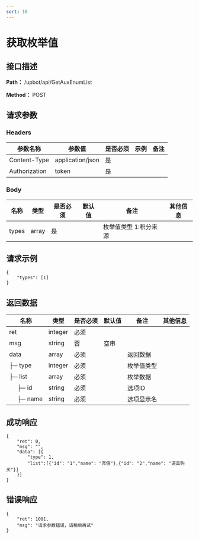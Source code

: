 ```yaml
---
sort: 18
---
```


# 获取枚举值

## 接口描述

**Path：** /upbot/api/GetAuxEnumList

**Method：** POST


## 请求参数

### Headers

| 参数名称          | 参数值              | 是否必须 | 示例 | 备注 |
|---------------|------------------|------|----|----|
| Content-Type  | application/json | 是    |    |    |
| Authorization | token            | 是    |    |    |    |

### Body

| 名称                   |      类型      | 是否必须 | 默认值 | 备注                                           | 其他信息                                                 |
|------------------------|---------------|----------|-------|------------------------------------------------|---------------------------------------------------------|
| types              |     array    |    是  |       |  枚举值类型  1:积分来源                                      |                                                         |


## 请求示例
```
{
    "types": [1]
}
```

## 返回数据

|                名称              |           类型         | 是否必须 | 默认值 |       备注                                 |    其他信息     |
|----------------------------------|-----------------------|----------|-------|--------------------------------------------|----------------|
| ret                              |  integer              |   必须   |        |                                           |                |
| msg                              |  string               |    否    |  空串  |                                           |                |
| data                             |  array               |   必须   |        |     返回数据                              |               |
| ├─ type                     |  integer         |   必须   |        |  枚举值类型                          |               |
| ├─ list                     |  array         |   必须   |        |  枚举数据                          |               |
| &nbsp;&nbsp;&nbsp;&nbsp; ├─  id                    |  string         |   必须   |        |  选项ID                          |               |
| &nbsp;&nbsp;&nbsp;&nbsp; ├─  name                |  string         |   必须   |        |  选项显示名                          |               |


## 成功响应
```
{
    "ret": 0,
    "msg": "",
    "data": [{
        "type": 1,
        "list":[{"id": "1","name": "充值"},{"id": "2","name": "道具购买"}]
    }]
}
```

## 错误响应
```
{
    "ret": 1001,
    "msg": "请求参数错误，请稍后再试"
}
```